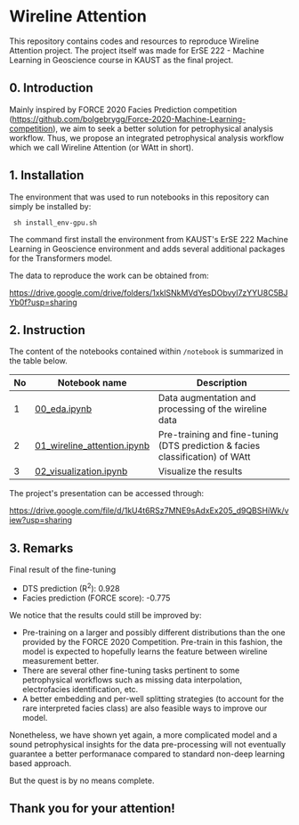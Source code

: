 # Wireline Attention
This repository contains codes and resources to reproduce Wireline Attention project. The project itself was made for ErSE 222 - Machine Learning in 
Geoscience course in KAUST as the final project.

## 0. Introduction
Mainly inspired by FORCE 2020 Facies Prediction competition (https://github.com/bolgebrygg/Force-2020-Machine-Learning-competition), we aim to seek a 
better solution for petrophysical analysis workflow. Thus, we propose an integrated petrophysical analysis workflow which we call Wireline Attention (or
WAtt in short).

## 1. Installation
The environment that was used to run notebooks in this repository can simply be installed by:

<code> sh install_env-gpu.sh </code>

The command first install the environment from KAUST's ErSE 222 Machine Learning in Geoscience environment and adds several additional packages for the Transformers model.

The data to reproduce the work can be obtained from:

https://drive.google.com/drive/folders/1xklSNkMVdYesDObvyl7zYYU8C5BJYb0f?usp=sharing

## 2. Instruction
The content of the notebooks contained within <code>/notebook</code> is summarized in the table below.

| No | Notebook name |Description |
| --- | --- | --- |
| 1 | [00_eda.ipynb](https://github.com/hatsyim/wireline_attention/blob/main/notebook/00_eda.ipynb) | Data augmentation and processing of the wireline data |
| 2 | [01_wireline_attention.ipynb](https://github.com/hatsyim/wireline_attention/blob/main/notebook/01_wireline_attention.ipynb) | Pre-training and fine-tuning (DTS prediction & facies classification) of WAtt |
| 3 | [02_visualization.ipynb](https://github.com/hatsyim/wireline_attention/blob/main/notebook/01_visualization.ipynb) | Visualize the results |

The project's presentation can be accessed through:

https://drive.google.com/file/d/1kU4t6RSz7MNE9sAdxEx205_d9QBSHiWk/view?usp=sharing

## 3. Remarks
Final result of the fine-tuning
- DTS prediction (R<sup>2</sup>): 0.928
- Facies prediction (FORCE score): -0.775

We notice that the results could still be improved by:
- Pre-training on a larger and possibly different distributions than the one provided by the FORCE 2020 Competition. Pre-train in this fashion, the model is expected to hopefully learns the feature between wireline measurement better.
- There are several other fine-tuning tasks pertinent to some petrophysical workflows such as missing data interpolation, electrofacies identification, etc.
- A better embedding and per-well splitting strategies (to account for the rare interpreted facies class) are also feasible ways to improve our model.

Nonetheless, we have shown yet again, a more complicated model and a sound petrophysical insights for the data pre-processing will not eventually guarantee a better performanace compared to standard non-deep learning based approach.

But the quest is by no means complete.

## Thank you for your attention!

